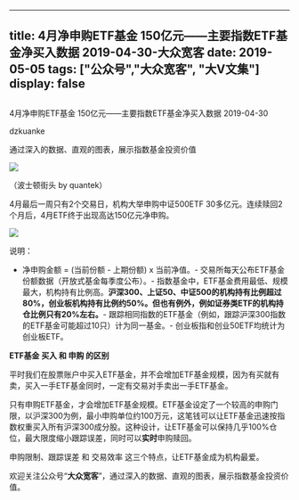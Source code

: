 
---
title:   4月净申购ETF基金 150亿元——主要指数ETF基金净买入数据 2019-04-30-大众宽客
date: 2019-05-05
tags: ["公众号","大众宽客", "大V文集"]
display: false
---


## 



4月净申购ETF基金 150亿元——主要指数ETF基金净买入数据 2019-04-30




dzkuanke




通过深入的数据、直观的图表，展示指数基金投资价值


<img class="rich_pages" data-copyright="0" data-ratio="0.6859375" data-s="300,640" src="https://mmbiz.qpic.cn/mmbiz_jpg/PKw3FQPmhIhL9HkJPtibhT2xCsvSR4BbYicFmafVh0gsmYhibuumbbicwjXCAefbyvsponqDTlw4RxesvwN0Pib0ogw/640?wx_fmt=jpeg" data-type="jpeg" data-w="1280" style=""/>

（波士顿街头 by quantek）





4月最后一周只有2个交易日，机构大举申购中证500ETF 30多亿元。连续赎回2个月后，4月ETF终于出现高达150亿元净申购。



<img class="rich_pages" data-copyright="0" data-ratio="1.9481481481481482" data-s="300,640" src="https://mmbiz.qpic.cn/mmbiz_png/PKw3FQPmhIiavubN7vicVzwfQQ0ztKekyJajsmvbJWOB661WAUEFOLBB9sfibPDmgPXNkbicsywChLIk3C2Ts8PwmQ/640?wx_fmt=png" data-type="png" data-w="540" style=""/>



说明：
- 净申购金额 = (当前份额 - 上期份额) x 当前净值。- 交易所每天公布ETF基金份额数据（开放式基金每季度公布）。- 指数基金中，ETF基金费用最低、规模最大，机构持有比例高。**沪深300、上证50、中证500的机构持有比例超过80%，创业板机构持有比例约50%。但也有例外，例如证券类ETF的机构持仓比例只有20%左右。**- 跟踪相同指数的ETF基金（例如，跟踪沪深300指数的ETF基金可能超过10只）计为同一基金。- 创业板指和创业50ETF均统计为创业板ETF。




**ETF基金 买入 和 申购 的区别**



平时我们在股票账户中买入ETF基金，并不会增加ETF基金规模，因为有买就有卖，买入一手ETF基金同时，一定有交易对手卖出一手ETF基金。



只有申购ETF基金，才会增加ETF基金规模。ETF基金设定了一个较高的申购门限，以沪深300为例，最小申购单位约100万元，这笔钱可以让ETF基金迅速按指数权重买入所有沪深300成分股。这种设计，让ETF基金可以保持几乎100%仓位，最大限度缩小跟踪误差，同时可以**实时**申购赎回。



申购限制、跟踪误差 和 交易效率 这三个特点，让ETF基金成为机构最爱。





欢迎关注公众号“**大众宽客**”，通过深入的数据、直观的图表，展示指数基金投资价值。









